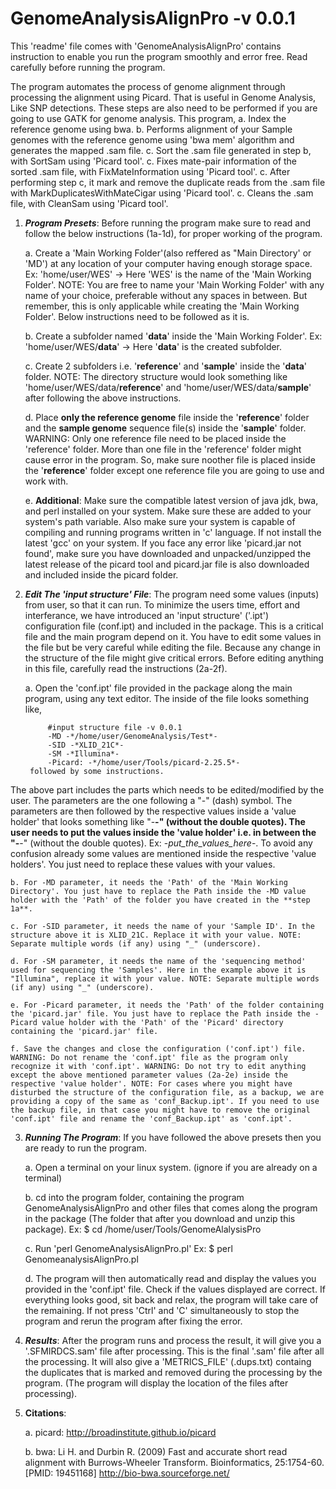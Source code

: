 # GenomeAnalysisAlignPro -v 0.0.1
This 'readme' file comes with 'GenomeAnalysisAlignPro' contains instruction to enable you run the program smoothly and error free. Read carefully before running the program.

The program automates the process of genome alignment through processing the alignment using Picard. That is useful in Genome Analysis, Like SNP detections. These steps are also need to be performed if you are going to use GATK for genome analysis. This program,
	a. Index the reference genome using bwa.
	b. Performs alignment of your Sample genomes with the reference genome using 'bwa mem' algorithm and generates the mapped .sam file.
	c. Sort the .sam file generated in step b, with SortSam using 'Picard tool'.
	c. Fixes mate-pair information of the sorted .sam file, with FixMateInformation using 'Picard tool'.
	c. After performing step c, it mark and remove the duplicate reads from the .sam file with MarkDuplicatesWithMateCigar using 'Picard tool'.
	c. Cleans the .sam file, with CleanSam using 'Picard tool'.

1. **_Program Presets_**: Before running the program make sure to read and follow the below instructions (1a-1d), for proper working of the program.

	a. Create a 'Main Working Folder'(also reffered as "Main Directory' or 'MD') at any location of your computer having enough storage space. Ex: 'home/user/WES' -> Here 'WES' is the name of the 'Main Working Folder'.
		NOTE: You are free to name your 'Main Working Folder' with any name of your choice, preferable without any spaces in between. But remember, this is only applicable while creating the 'Main Working Folder'. Below instructions need to be followed as it is.
	
	b. Create a subfolder named '**data**' inside the 'Main Working Folder'. Ex: 'home/user/WES/**data**' -> Here '**data**' is the created subfolder.
	
	c. Create 2 subfolders i.e. '**reference**' and '**sample**' inside the '**data**' folder.
		NOTE: The directory structure would look something like 'home/user/WES/data/**reference**' and 'home/user/WES/data/**sample**' after following the above instructions.
	 
	d. Place **only the reference genome** file inside the '**reference**' folder and the **sample genome** sequence file(s) inside the '**sample**' folder.
		WARNING: Only one reference file need to be placed inside the 'reference' folder. More than one file in the 'reference' folder might cause error in the program. So, make sure noother file is placed inside the '**reference**' folder except one reference file you are going to use and work with.
		
	e. **Additional**: Make sure the compatible latest version of java jdk, bwa, and perl installed on your system. Make sure these are added to your system's path variable. Also make sure your system is capable of compiling and running programs written in 'c' language. If not install the latest 'gcc' on your system. If you face any error like 'picard.jar not found', make sure you have downloaded and unpacked/unzipped the latest release of the picard tool and picard.jar file is also downloaded and included inside the picard folder.

2. **_Edit The 'input structure' File_**: The program need some values (inputs) from user, so that it can run. To minimize the users time, effort and interferance, we have introduced an 'input structure' ('.ipt') configuration file (conf.ipt) and included in the package. This is a critical file and the main program depend on it. You have to edit some values in the file but be very careful while editing the file. Because any change in the structure of the file might give critical errors. Before editing anything in this file, carefully read the instructions (2a-2f).
	
	a. Open the 'conf.ipt' file provided in the package along the main program, using any text editor.
		The inside of the file looks something like,
			
			#input structure file -v 0.0.1
			-MD -*/home/user/GenomeAnalysis/Test*-
			-SID -*XLID_21C*-
			-SM -*Illumina*-
			-Picard: -*/home/user/Tools/picard-2.25.5*-
		followed by some instructions.
		
The above part includes the parts which needs to be edited/modified by the user. The parameters are the one following a "-" (dash) symbol. The parameters are then followed by the respective values inside a 'value holder' that looks something like "-**-" (without the double quotes).
The user needs to put the values inside the 'value holder' i.e. in between the "-**-" (without the double quotes).
Ex: -*put_the_values_here*-. To avoid any confusion already some values are mentioned inside the respective 'value holders'. You just need to replace these values with your values.
	
	b. For -MD parameter, it needs the 'Path' of the 'Main Working Directory'. You just have to replace the Path inside the -MD value holder with the 'Path' of the folder you have created in the **step 1a**.
	
	c. For -SID parameter, it needs the name of your 'Sample ID'. In the structure above it is XLID_21C. Replace it with your value. NOTE: Separate multiple words (if any) using "_" (underscore).
	
	d. For -SM parameter, it needs the name of the 'sequencing method' used for sequencing the 'Samples'. Here in the example above it is "Illumina", replace it with your value. NOTE: Separate multiple words (if any) using "_" (underscore).
	
	e. For -Picard parameter, it needs the 'Path' of the folder containing the 'picard.jar' file. You just have to replace the Path inside the -Picard value holder with the 'Path' of the 'Picard' directory containing the 'picard.jar' file.
	
	f. Save the changes and close the configuration ('conf.ipt') file. WARNING: Do not rename the 'conf.ipt' file as the program only recognize it with 'conf.ipt'. WARNING: Do not try to edit anything except the above mentioned parameter values (2a-2e) inside the respective 'value holder'. NOTE: For cases where you might have disturbed the structure of the configuration file, as a backup, we are providing a copy of the same as 'conf_Backup.ipt'. If you need to use the backup file, in that case you might have to remove the original 'conf.ipt' file and rename the 'conf_Backup.ipt' as 'conf.ipt'.
	
3. **_Running The Program_**: If you have followed the above presets then you are ready to run the program.

	a. Open a terminal on your linux system. (ignore if you are already on a terminal)
	
	b. cd into the program folder, containing the program GenomeAnalysisAlignPro and other files that comes along the program in the package (The folder that after you download and unzip this package).
	Ex: $ cd /home/user/Tools/GenomeAlalysisPro
	
	c. Run 'perl GenomeAnalysisAlignPro.pl'
	Ex: $ perl GenomeanalysisAlignPro.pl
	
	d. The program will then automatically read and display the values you provided in the 'conf.ipt' file. Check if the values displayed are correct. If everything looks good, sit back and relax, the program will take care of the remaining. If not press 'Ctrl' and 'C' simultaneously to stop the program and rerun the program after fixing the error.
	
3. **_Results_**: After the program runs and process the result, it will give you a '.SFMIRDCS.sam' file after processing. This is the final '.sam' file after all the processing. It will also give a 'METRICS_FILE' (.dups.txt) containg the duplicates that is marked and removed during the processing by the program. (The program will display the location of the files after processing).

4. **Citations**:
	
	a. picard: http://broadinstitute.github.io/picard
	
	b. bwa: Li H. and Durbin R. (2009) Fast and accurate short read alignment with Burrows-Wheeler Transform. Bioinformatics, 25:1754-60. [PMID: 19451168] http://bio-bwa.sourceforge.net/

